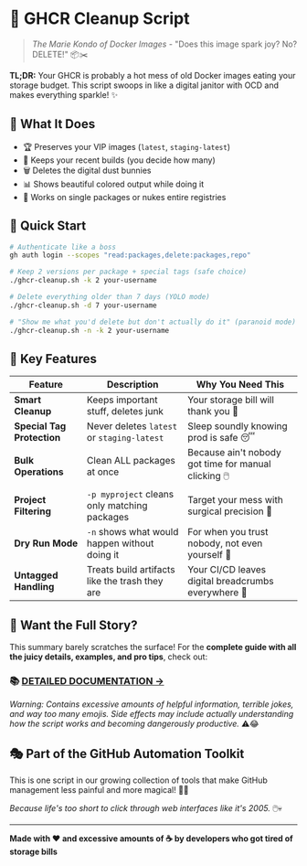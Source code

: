 <!-- markdownlint-disable MD036 -->
# 🧹 GHCR Cleanup Script

> *The Marie Kondo of Docker Images* - "Does this image spark joy? No? DELETE!" 📦✂️

**TL;DR:** Your GHCR is probably a hot mess of old Docker images eating your storage budget. This script swoops in like a digital janitor with OCD and makes everything sparkle! ✨

## 🎯 What It Does

- 🏆 Preserves your VIP images (`latest`, `staging-latest`)
- 🔄 Keeps your recent builds (you decide how many)
- 🗑️ Deletes the digital dust bunnies
- 📊 Shows beautiful colored output while doing it
- 🚀 Works on single packages or nukes entire registries

## 🚀 Quick Start

```bash
# Authenticate like a boss
gh auth login --scopes "read:packages,delete:packages,repo"

# Keep 2 versions per package + special tags (safe choice)
./ghcr-cleanup.sh -k 2 your-username

# Delete everything older than 7 days (YOLO mode)
./ghcr-cleanup.sh -d 7 your-username

# "Show me what you'd delete but don't actually do it" (paranoid mode)
./ghcr-cleanup.sh -n -k 2 your-username
```

## 🎪 Key Features

| Feature | Description | Why You Need This |
|---------|-------------|-------------------|
| **Smart Cleanup** | Keeps important stuff, deletes junk | Your storage bill will thank you 💸 |
| **Special Tag Protection** | Never deletes `latest` or `staging-latest` | Sleep soundly knowing prod is safe 😴 |
| **Bulk Operations** | Clean ALL packages at once | Because ain't nobody got time for manual clicking 🖱️ |
| **Project Filtering** | `-p myproject` cleans only matching packages | Target your mess with surgical precision 🎯 |
| **Dry Run Mode** | `-n` shows what would happen without doing it | For when you trust nobody, not even yourself 🤔 |
| **Untagged Handling** | Treats build artifacts like the trash they are | Your CI/CD leaves digital breadcrumbs everywhere 🍞 |

## 📖 Want the Full Story?

This summary barely scratches the surface! For the **complete guide with all the juicy details, examples, and pro tips**, check out:

### 📚 [**DETAILED DOCUMENTATION →**](DETAILED.md)

*Warning: Contains excessive amounts of helpful information, terrible jokes, and way too many emojis. Side effects may include actually understanding how the script works and becoming dangerously productive.* ⚠️😂

## 🎭 Part of the GitHub Automation Toolkit

This is one script in our growing collection of tools that make GitHub management less painful and more magical! 🎩✨

*Because life's too short to click through web interfaces like it's 2005.* 🖱️💀

---

**Made with ❤️ and excessive amounts of ☕ by developers who got tired of storage bills**
